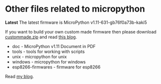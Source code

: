 # Other files related to micropython

**Latest** The latest firmware is MicroPython v1.11-631-gb76f0a73b-kaki5

If you want to build your own custom made firmware then please download [custommade.zip](https://github.com/shariltumin/esp32-cam-micropython/blob/master/custommade.zip) and read [this blog](https://kopimojo.blogspot.com/2019/12/custom-made-sometimes-it-is-nice-to-be.html).

* doc - MicroPython v1.11 Document in PDF
* tools - tools for working with scripts
* unix - micropython for unix
* windows - micropython for windows
* esp8266-firmwares - firmware for esp8266

Read [my blog](https://kopimojo.blogspot.com/).
